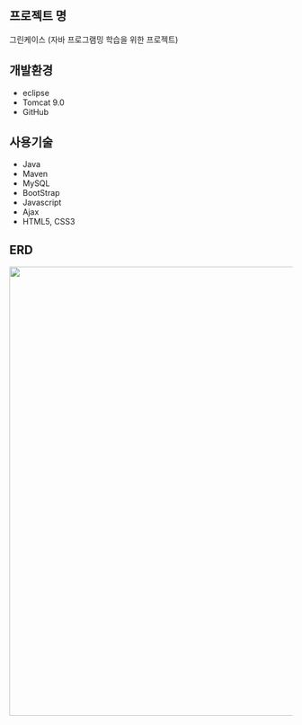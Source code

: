 ## 프로젝트 명
  그린케이스 (자바 프로그램밍 학습을 위한 프로젝트)

## 개발환경
* eclipse
* Tomcat 9.0
* GitHub

## 사용기술
* Java
* Maven
* MySQL
* BootStrap
* Javascript
* Ajax
* HTML5, CSS3

## ERD
<img src="https://user-images.githubusercontent.com/30585251/130393344-2ea5c2f4-58e1-4c41-a702-1df845aa58d5.jpg" width="800">
